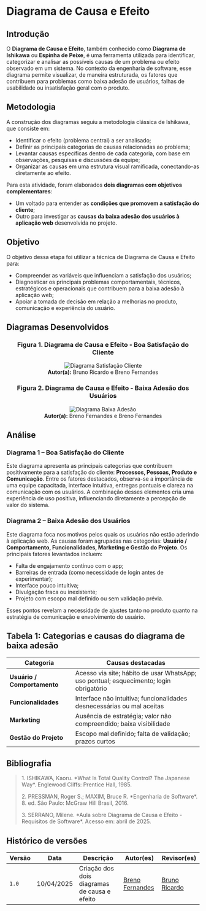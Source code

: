 # Diagrama de Causa e Efeito

## Introdução

O **Diagrama de Causa e Efeito**, também conhecido como **Diagrama de Ishikawa** ou **Espinha de Peixe**, é uma ferramenta utilizada para identificar, categorizar e analisar as possíveis causas de um problema ou efeito observado em um sistema. No contexto da engenharia de software, esse diagrama permite visualizar, de maneira estruturada, os fatores que contribuem para problemas como baixa adesão de usuários, falhas de usabilidade ou insatisfação geral com o produto.

## Metodologia

A construção dos diagramas seguiu a metodologia clássica de Ishikawa, que consiste em:

- Identificar o efeito (problema central) a ser analisado;
- Definir as principais categorias de causas relacionadas ao problema;
- Levantar causas específicas dentro de cada categoria, com base em observações, pesquisas e discussões da equipe;
- Organizar as causas em uma estrutura visual ramificada, conectando-as diretamente ao efeito.

Para esta atividade, foram elaborados **dois diagramas com objetivos complementares**:
- Um voltado para entender as **condições que promovem a satisfação do cliente**;
- Outro para investigar as **causas da baixa adesão dos usuários à aplicação web** desenvolvida no projeto.

## Objetivo

O objetivo dessa etapa foi utilizar a técnica de Diagrama de Causa e Efeito para:

- Compreender as variáveis que influenciam a satisfação dos usuários;
- Diagnosticar os principais problemas comportamentais, técnicos, estratégicos e operacionais que contribuem para a baixa adesão à aplicação web;
- Apoiar a tomada de decisão em relação a melhorias no produto, comunicação e experiência do usuário.

## Diagramas Desenvolvidos

### <p align="center"><b>Figura 1.</b> Diagrama de Causa e Efeito - Boa Satisfação do Cliente</p>

<div align="center">

![Diagrama Satisfação Cliente](/assets/Diagrama_Causa_e_efeito_1.png)  
<b>Autor(a):</b> Bruno Ricardo e Breno Fernandes

</div>

### <p align="center"><b>Figura 2.</b> Diagrama de Causa e Efeito - Baixa Adesão dos Usuários</p>

<div align="center">

![Diagrama Baixa Adesão](/assets/Diagrama_Causa_e_efeito_2.png)  
<b>Autor(a):</b> Breno Fernandes e Breno Fernandes

</div>

## Análise

### Diagrama 1 – Boa Satisfação do Cliente

Este diagrama apresenta as principais categorias que contribuem positivamente para a satisfação do cliente: **Processos, Pessoas, Produto e Comunicação**. Entre os fatores destacados, observa-se a importância de uma equipe capacitada, interface intuitiva, entregas pontuais e clareza na comunicação com os usuários. A combinação desses elementos cria uma experiência de uso positiva, influenciando diretamente a percepção de valor do sistema.

### Diagrama 2 – Baixa Adesão dos Usuários

Este diagrama foca nos motivos pelos quais os usuários não estão aderindo à aplicação web. As causas foram agrupadas nas categorias: **Usuário / Comportamento, Funcionalidades, Marketing e Gestão do Projeto**. Os principais fatores levantados incluem:

- Falta de engajamento contínuo com o app;
- Barreiras de entrada (como necessidade de login antes de experimentar);
- Interface pouco intuitiva;
- Divulgação fraca ou inexistente;
- Projeto com escopo mal definido ou sem validação prévia.

Esses pontos revelam a necessidade de ajustes tanto no produto quanto na estratégia de comunicação e envolvimento do usuário.

## Tabela 1: Categorias e causas do diagrama de baixa adesão

<div align="center">

| Categoria                    | Causas destacadas |
|-----------------------------|-------------------|
| **Usuário / Comportamento** | Acesso via site; hábito de usar WhatsApp; uso pontual; esquecimento; login obrigatório |
| **Funcionalidades**         | Interface não intuitiva; funcionalidades desnecessárias ou mal aceitas |
| **Marketing**               | Ausência de estratégia; valor não compreendido; baixa visibilidade |
| **Gestão do Projeto**       | Escopo mal definido; falta de validação; prazos curtos |

</div>

## Bibliografia

> <p id="1">1. ISHIKAWA, Kaoru. *What Is Total Quality Control? The Japanese Way*. Englewood Cliffs: Prentice Hall, 1985.</p>  
> <p id="2">2. PRESSMAN, Roger S.; MAXIM, Bruce R. *Engenharia de Software*. 8. ed. São Paulo: McGraw Hill Brasil, 2016.</p>  
> <p id="3">3. SERRANO, Milene. *Aula sobre Diagrama de Causa e Efeito - Requisitos de Software*. Acesso em: abril de 2025.</p>

## Histórico de versões

| Versão | Data       | Descrição                                      | Autor(es)                         | Revisor(es)                     |
|--------|------------|------------------------------------------------|-----------------------------------|---------------------------------|
| `1.0`  | 10/04/2025 | Criação dos dois diagramas de causa e efeito   | [Breno Fernandes](https://github.com/Brenofrds) | [Bruno Ricardo](https://github.com/EhOBruno) |
